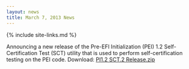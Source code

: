 ```yaml
---
layout: news
title: March 7, 2013 News
---
```

{% include site-links.md %}

Announcing a new release of the Pre-EFI Initialization (PEI) 1.2  Self-Certification Test (SCT) utility that is used to perform self-certification testing on the PEI code.  Download: [PI1.2 SCT.2 Release.zip](http://sourceforge.net/projects/pi-sct/files/PI1.2_Sct_.2_Release_Mar_05_2013/PI1.2-SCT.2Release-Mar052013.zip/download)